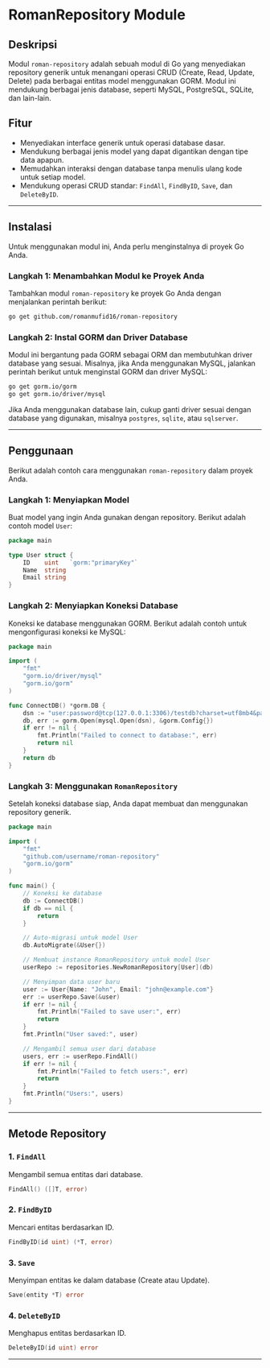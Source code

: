 # **RomanRepository Module**

## Deskripsi

Modul `roman-repository` adalah sebuah modul di Go yang menyediakan repository generik untuk menangani operasi CRUD (Create, Read, Update, Delete) pada berbagai entitas model menggunakan GORM. Modul ini mendukung berbagai jenis database, seperti MySQL, PostgreSQL, SQLite, dan lain-lain.

## Fitur

- Menyediakan interface generik untuk operasi database dasar.
- Mendukung berbagai jenis model yang dapat digantikan dengan tipe data apapun.
- Memudahkan interaksi dengan database tanpa menulis ulang kode untuk setiap model.
- Mendukung operasi CRUD standar: `FindAll`, `FindByID`, `Save`, dan `DeleteByID`.

---

## **Instalasi**

Untuk menggunakan modul ini, Anda perlu menginstalnya di proyek Go Anda.

### **Langkah 1: Menambahkan Modul ke Proyek Anda**

Tambahkan modul `roman-repository` ke proyek Go Anda dengan menjalankan perintah berikut:

```bash
go get github.com/romanmufid16/roman-repository
```

### **Langkah 2: Instal GORM dan Driver Database**

Modul ini bergantung pada GORM sebagai ORM dan membutuhkan driver database yang sesuai. Misalnya, jika Anda menggunakan MySQL, jalankan perintah berikut untuk menginstal GORM dan driver MySQL:

```bash
go get gorm.io/gorm
go get gorm.io/driver/mysql
```

Jika Anda menggunakan database lain, cukup ganti driver sesuai dengan database yang digunakan, misalnya `postgres`, `sqlite`, atau `sqlserver`.

---

## **Penggunaan**

Berikut adalah contoh cara menggunakan `roman-repository` dalam proyek Anda.

### **Langkah 1: Menyiapkan Model**

Buat model yang ingin Anda gunakan dengan repository. Berikut adalah contoh model `User`:

```go
package main

type User struct {
    ID    uint   `gorm:"primaryKey"`
    Name  string
    Email string
}
```

### **Langkah 2: Menyiapkan Koneksi Database**

Koneksi ke database menggunakan GORM. Berikut adalah contoh untuk mengonfigurasi koneksi ke MySQL:

```go
package main

import (
    "fmt"
    "gorm.io/driver/mysql"
    "gorm.io/gorm"
)

func ConnectDB() *gorm.DB {
    dsn := "user:password@tcp(127.0.0.1:3306)/testdb?charset=utf8mb4&parseTime=True&loc=Local"
    db, err := gorm.Open(mysql.Open(dsn), &gorm.Config{})
    if err != nil {
        fmt.Println("Failed to connect to database:", err)
        return nil
    }
    return db
}
```

### **Langkah 3: Menggunakan `RomanRepository`**

Setelah koneksi database siap, Anda dapat membuat dan menggunakan repository generik.

```go
package main

import (
    "fmt"
    "github.com/username/roman-repository"
    "gorm.io/gorm"
)

func main() {
    // Koneksi ke database
    db := ConnectDB()
    if db == nil {
        return
    }

    // Auto-migrasi untuk model User
    db.AutoMigrate(&User{})

    // Membuat instance RomanRepository untuk model User
    userRepo := repositories.NewRomanRepository[User](db)

    // Menyimpan data user baru
    user := User{Name: "John", Email: "john@example.com"}
    err := userRepo.Save(&user)
    if err != nil {
        fmt.Println("Failed to save user:", err)
        return
    }
    fmt.Println("User saved:", user)

    // Mengambil semua user dari database
    users, err := userRepo.FindAll()
    if err != nil {
        fmt.Println("Failed to fetch users:", err)
        return
    }
    fmt.Println("Users:", users)
}
```

---

## **Metode Repository**

### **1. `FindAll`**
Mengambil semua entitas dari database.

```go
FindAll() ([]T, error)
```

### **2. `FindByID`**
Mencari entitas berdasarkan ID.

```go
FindByID(id uint) (*T, error)
```

### **3. `Save`**
Menyimpan entitas ke dalam database (Create atau Update).

```go
Save(entity *T) error
```

### **4. `DeleteByID`**
Menghapus entitas berdasarkan ID.

```go
DeleteByID(id uint) error
```

---